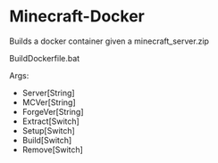# Minecraft-Docker

Builds a docker container given a minecraft_server.zip

BuildDockerfile.bat

Args:
* Server[String]
* MCVer[String]
* ForgeVer[String]
* Extract[Switch]
* Setup[Switch]
* Build[Switch]
* Remove[Switch]
